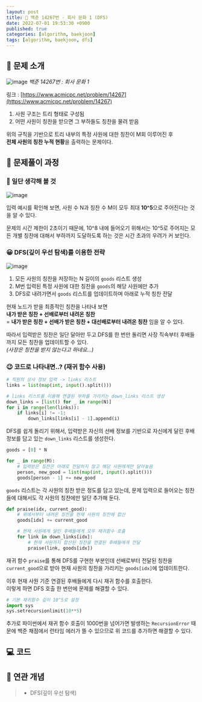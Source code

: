 ```yaml
---
layout: post
title: 📄 백준 14267번 - 회사 문화 1 (DFS)
date: 2022-07-01 19:53:30 +0900
published: true
categories: [algorithm, baekjoon]
tags: [algorithm, baekjoon, dfs]
---
```


## **📄 문제 소개**

![image](https://user-images.githubusercontent.com/6462456/176881203-d81195ea-a4a8-4bdb-9f63-1ebe12aeb202.png)
_백준 14267번 : 회사 문화 1_

링크 : [https://www.acmicpc.net/problem/14267](https://www.acmicpc.net/problem/14267)

1. 사원 구조는 트리 형태로 구성됨
2. 어떤 사원이 칭찬을 받으면 그 부하들도 칭찬을 물려 받음

위의 규칙을 기반으로 트리 내부의 특정 사원에 대한 칭찬이 M회 이루어진 후  
**전체 사원의 칭찬 누적 현황**을 출력하는 문제이다.  

## **📗 문제풀이 과정**

### **🧐 일단 생각해 볼 것**

![image](https://user-images.githubusercontent.com/6462456/176882096-94148cb1-759b-407f-ae4e-0c50a495b7ae.png)

입력 예시를 확인해 보면, 사원 수 N과 칭찬 수 M이 모두
최대 **10^5**으로 주어진다는 것을 알 수 있다.  

문제의 시간 제한이 2초이기 때문에,
10^8 내에 들어오기 위해서는 10^5로 주어지는 모든 개별 칭찬에 대해서
부하까지 도달하도록 하는 것은 시간 초과의 우려가 커 보인다.  

### **😀 DFS(깊이 우선 탐색)를 이용한 전략**

![image](https://user-images.githubusercontent.com/6462456/176883102-b47ca454-7e0b-42f1-8555-cf941ed146e1.png)

1. 모든 사원의 칭찬을 저장하는 N 길이의 `goods` 리스트 생성
2. M번 입력된 특정 사원에 대한 칭찬을 `goods`의 해당 사원에만 추가
3. DFS로 내려가면서 `goods` 리스트를 업데이트하며 아래로 누적 칭찬 전달

현재 노드가 받을 최종적인 칭찬을 나타내 보면  
**내가 받은 칭찬 + 선배로부터 내려온 칭찬**  
= **내가 받은 칭찬 + 선배가 받은 칭찬 + 대선배로부터 내려온 칭찬**
임을 알 수 있다.  

따라서 입력받은 칭찬은 일단 달아만 두고 DFS를 한 번만 돌리면
사장 직속부터 후배들까지 모든 칭찬을 업데이트할 수 있다.  
_(사장은 칭찬을 받지 않는다고 하네요...)_  

### **😉 코드로 나타내면..? (재귀 함수 사용)**

```python
# 직원의 상사 정보 입력 -> links 리스트
links = list(map(int, input().split()))

# links 리스트를 이용해 연결된 부하를 가리키는 down_links 리스트 생성
down_links = [list() for _ in range(N)]
for i in range(len(links)):
    if links[i] != -1:
        down_links[links[i] - 1].append(i)
```

DFS를 쉽게 돌리기 위해서, 입력받은 자신의 선배 정보를 기반으로
자신에게 달린 후배 정보를 담고 있는 `down_links` 리스트를 생성한다.  

```python
goods = [0] * N

for _ in range(M):
    # 입력받은 칭찬은 아래로 전달하지 않고 해당 사원에게만 달아놓음
    person, new_good = list(map(int, input().split()))
    goods[person - 1] += new_good
```

`goods` 리스트는 각 사원의 칭찬 받은 정도를 담고 있는데,
문제 입력으로 들어오는 칭찬들에 대해서도
각 사원의 칭찬에만 일단 추가해 둔다.  

```python
def praise(idx, current_good):
    # 위에서부터 내려온 칭찬을 현재 사원의 칭찬에 합산
    goods[idx] += current_good

    # 현재 사원에게 달린 후배들에게 모두 재귀함수 호출
    for link in down_links[idx]:
        # 현재 사원까지 합산된 칭찬을 연결된 후배들에게 전달
        praise(link, goods[idx])
```

재귀 함수 `praise`를 통해 DFS를 구현한 부분인데
선배로부터 전달된 칭찬을 `current_good`으로 받아
현재 사원의 칭찬을 가리키는 `goods[idx]`에 업데이트한다.  

이후 현재 사원 기준 연결된 후배들에게 다시 재귀 함수를 호출한다.  
이렇게 하면 DFS 호출 한 번만에 문제를 해결할 수 있다.

```python
# 기본 재귀함수 깊이 10^5로 설정
import sys
sys.setrecursionlimit(10**5)
```

추가로 파이썬에서 재귀 함수 호출이 1000번을 넘어가면 발생하는
`RecursionError` 때문에 백준 채점에서 런타임 에러가 뜰 수 있으므로
위 코드를 추가하면 해결할 수 있다.  

## **💻 코드**

<script src="https://gist.github.com/poodlepoodle/06eae3622d0b828188ba77d3e7aef13d.js"></script>

## **📒 연관 개념**

> -   DFS(깊이 우선 탐색)